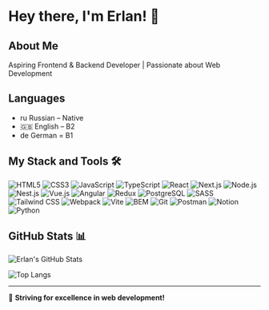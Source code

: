 # Hey there, I'm Erlan! 👋

## About Me
Aspiring Frontend & Backend Developer | Passionate about Web Development

## Languages
- ru Russian – Native
- 🇬🇧 English – B2
- de German  = B1

## My Stack and Tools 🛠

![HTML5](https://img.shields.io/badge/-HTML5-E34F26?style=flat-square&logo=html5&logoColor=white)
![CSS3](https://img.shields.io/badge/-CSS3-1572B6?style=flat-square&logo=css3)
![JavaScript](https://img.shields.io/badge/-JavaScript-F7DF1E?style=flat-square&logo=javascript&logoColor=black)
![TypeScript](https://img.shields.io/badge/-TypeScript-007ACC?style=flat-square&logo=typescript)
![React](https://img.shields.io/badge/-React-61DAFB?style=flat-square&logo=react&logoColor=black)
![Next.js](https://img.shields.io/badge/-Next.js-000000?style=flat-square&logo=nextdotjs)
![Node.js](https://img.shields.io/badge/-Node.js-339933?style=flat-square&logo=node.js&logoColor=white)
![Nest.js](https://img.shields.io/badge/-Nest.js-E0234E?style=flat-square&logo=nestjs&logoColor=white)
![Vue.js](https://img.shields.io/badge/-Vue.js-4FC08D?style=flat-square&logo=vue.js&logoColor=white)
![Angular](https://img.shields.io/badge/-Angular-DD0031?style=flat-square&logo=angular&logoColor=white)
![Redux](https://img.shields.io/badge/-Redux-764ABC?style=flat-square&logo=redux)
![PostgreSQL](https://img.shields.io/badge/-PostgreSQL-336791?style=flat-square&logo=postgresql)
![SASS](https://img.shields.io/badge/-SASS-CC6699?style=flat-square&logo=sass&logoColor=white)
![Tailwind CSS](https://img.shields.io/badge/-Tailwind%20CSS-38B2AC?style=flat-square&logo=tailwind-css&logoColor=white)
![Webpack](https://img.shields.io/badge/-Webpack-8DD6F9?style=flat-square&logo=webpack&logoColor=black)
![Vite](https://img.shields.io/badge/-Vite-646CFF?style=flat-square&logo=vite&logoColor=white)
![BEM](https://img.shields.io/badge/-BEM-000000?style=flat-square&logo=bem&logoColor=white)
![Git](https://img.shields.io/badge/-Git-F05032?style=flat-square&logo=git)
![Postman](https://img.shields.io/badge/-Postman-FF6C37?style=flat-square&logo=postman&logoColor=white)
![Notion](https://img.shields.io/badge/-Notion-000000?style=flat-square&logo=notion&logoColor=white)
![Python](https://img.shields.io/badge/-Python-3776AB?style=flat-square&logo=python&logoColor=white)

## GitHub Stats 📊

![Erlan's GitHub Stats](https://github-readme-stats.vercel.app/api?username=your-github-username&show_icons=true&theme=radical)

![Top Langs](https://github-readme-stats.vercel.app/api/top-langs/?username=your-github-username&layout=compact&theme=radical)

---
🚀 **Striving for excellence in web development!**
